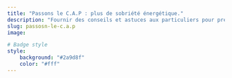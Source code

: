 ```yaml
---
title: "Passons le C.A.P : plus de sobriété énergétique."
description: "Fournir des conseils et astuces aux particuliers pour prendre en main leur sobriété énergétique eux-mêmes afin de faire des économies concrètes et rapidement !" 
slug: passosn-le-c.a.p
image:

# Badge style
style:
    background: "#2a9d8f"
    color: "#fff"
---
```

